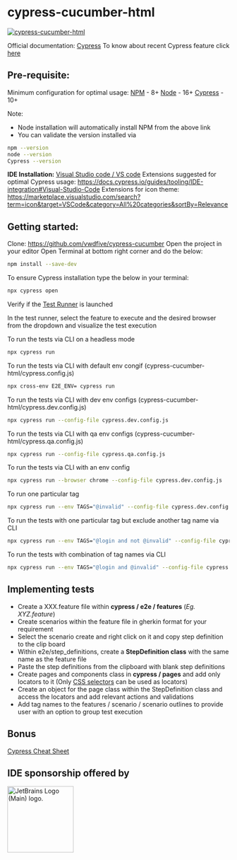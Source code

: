 # cypress-cucumber-html

[![cypress-cucumber-html](https://img.shields.io/endpoint?url=https://cloud.cypress.io/badge/detailed/d1dmex&style=flat&logo=cypress)](https://cloud.cypress.io/projects/d1dmex/runs)

Official documentation: [Cypress](https://docs.cypress.io)
To know about recent Cypress feature click [here](https://www.cypress.io/features/)

## Pre-requisite:

Minimum configuration for optimal usage:
[NPM](https://www.npmjs.com) -  8+
[Node](https://nodejs.org/en/download/) - 16+
[Cypress](https://github.com/cypress-io/cypress/releases) - 10+

Note: 
- Node installation will automatically install NPM from the above link
- You can validate the version installed via
```bash 
npm --version
node --version
Cypress --version
```

**IDE Installation:** [Visual Studio code / VS code](https://code.visualstudio.com)
Extensions suggested for optimal Cypress usage: https://docs.cypress.io/guides/tooling/IDE-integration#Visual-Studio-Code
Extensions for icon theme: https://marketplace.visualstudio.com/search?term=icon&target=VSCode&category=All%20categories&sortBy=Relevance

## Getting started:

Clone: https://github.com/vwdfive/cypress-cucumber
Open the project in your editor
Open Terminal at bottom right corner and do the below:
```bash 
npm install --save-dev
```
To ensure Cypress installation type the below in your terminal:
```bash 
npx cypress open
```
Verify if the [Test Runner](https://docs.cypress.io/guides/core-concepts/test-runner#Overview) is launched

In the test runner, select the feature to execute and the desired browser from the dropdown and visualize the test execution

To run the tests via CLI on a headless mode
```bash 
npx cypress run
```

To run the tests via CLI with default env congif (cypress-cucumber-html/cypress.config.js)
```bash 
npx cross-env E2E_ENV= cypress run
```

To run the tests via CLI with dev env configs (cypress-cucumber-html/cypress.dev.config.js)
```bash 
npx cypress run --config-file cypress.dev.config.js
```

To run the tests via CLI with qa env configs (cypress-cucumber-html/cypress.qa.config.js)
```bash 
npx cypress run --config-file cypress.qa.config.js
```

To run the tests via CLI with an env config
```bash 
npx cypress run --browser chrome --config-file cypress.dev.config.js
```

To run one particular tag
```bash 
npx cypress run --env TAGS="@invalid" --config-file cypress.dev.config.js
```

To run the tests with one particular tag but exclude another tag name via CLI
```bash 
npx cypress run --env TAGS="@login and not @invalid" --config-file cypress.dev.config.js
```

To run the tests with combination of tag names via CLI
```bash 
npx cypress run --env TAGS="@login and @invalid" --config-file cypress.dev.config.js
```


## Implementing tests

- Create a XXX.feature file within **cypress / e2e / features** (*Eg. XYZ.feature*)
- Create scenarios within the feature file in gherkin format for your requirement 
- Select the scenario create and right click on it and copy step definition to the clip board
- Within e2e/step_definitions, create a **StepDefinition class** with the same name as the feature file
- Paste the step definitions from the clipboard with blank step definitions
- Create pages and components class in **cypress / pages** and add only locators to it (Only [CSS selectors](https://saucelabs.com/resources/articles/selenium-tips-css-selectors) can be used as locators)
- Create an object for the page class within the StepDefinition class and access the locators and add relevant actions and validations 
- Add tag names to the features / scenario / scenario outlines to provide user with an option to group test execution

## Bonus
[Cypress Cheat Sheet](https://chercher.tech/cypress-io/cheat-sheet-cypress-io)

## IDE sponsorship offered by
<a href="https://jb.gg/OpenSourceSupport">
<img src="https://resources.jetbrains.com/storage/products/company/brand/logos/jb_beam.png" alt="JetBrains Logo (Main) logo." style="width:150px;" />  </a>
